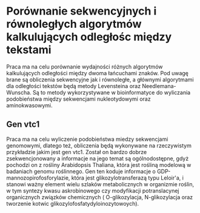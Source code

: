 # Porównanie sekwencyjnych i równoległych algorytmów kalkulujących odległośc między tekstami

Praca ma na celu porównanie wydajności różnych algorytmów kalkulujących odległości między dwoma łańcuchami znaków. Pod uwagę brane są obliczenia sekwencyjne jak i równoległe, a głównymi algorytmami dla odległości tekstów będą metody Levensteina oraz Needlemana-Wunscha. Są to metody wykorzystywane w bioinformatyce do wyliczania podobieństwa między sekwencjami nukleotydowymi oraz aminokwasowymi. 


## Gen vtc1

Praca ma na celu wyliczenie podobieństwa miedzy sekwencjami genomowymi, dlatego też, obliczenia będą wykonywane na rzeczywistym przykładzie jakim jest gen vtc1. Został on bardzo dobrze zsekwencjonowany a informacje na jego temat są ogólnodostępne, gdyż pochodzi on z rośliny Arabidopsis Thaliana, która jest rośliną modelową w badaniach genomu roślinnego. Gen ten koduje informacje o GDP-mannozopirofosforylazie, która jest glikozylotransferazą typu Leloir'a, i stanowi ważny element wielu szlaków metabolicznych w organizmie roślin, w tym syntezy kwasu askrobinowego czy modyfikacji potranslacynej organicznych związków chemicznych ( O-glikozylacja, N-glikozylacja oraz tworzenie kotwic glikozylofosfatydyloinozytowoych). 
